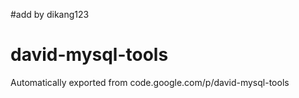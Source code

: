 #add by dikang123

# david-mysql-tools
Automatically exported from code.google.com/p/david-mysql-tools

